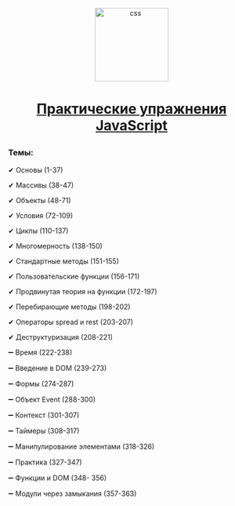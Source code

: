 <p align="center"> 
<img src="https://cdn.icon-icons.com/icons2/1451/PNG/512/jsfolder_99356.png" alt="css"  height= "150px"> 

<h1 align="center">

[Практические упражнения JavaScript](https://code.mu/ru/javascript/book/prime/)
  
</h1>

</p> 

### Темы: 

<p>✔ Основы (1-37)</p> 
<p>✔ Массивы (38-47)</p> 
<p>✔ Объекты (48-71)</p> 
<p>✔ Условия (72-109)</p> 
<p>✔ Циклы (110-137)</p> 
<p>✔ Многомерность (138-150)</p>
<p>✔ Стандартные методы (151-155)</p> 
<p>✔ Пользовательские функции (156-171)</p> 
<p>✔ Продвинутая теория на функции (172-197)</p>
<p>✔ Перебирающие методы (198-202)</p>
<p>✔ Операторы spread и rest (203-207)</p>
<p>✔ Деструктуризация (208-221)</p>
<p>➖ Время (222-238)</p>
<p>➖ Введение в DOM (239-273)</p>
<p>➖ Формы (274-287)</p>
<p>➖ Объект Event (288-300)</p>
<p>➖ Контекст (301-307)</p>
<p>➖ Таймеры (308-317)</p>
<p>➖ Манипулирование элементами (318-326)</p>
<p>➖ Практика (327-347)</p>
<p>➖ Функции и DOM (348- 356)</p>
<p>➖ Модули через замыкания (357-363)</p>
